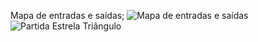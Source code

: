 Mapa de entradas e saídas;
![Mapa de entradas e saídas](https://github.com/user-attachments/assets/eb2c2cc8-2a9d-492a-a516-7ce5511baeca)
![Partida Estrela Triângulo](https://github.com/user-attachments/assets/d9cad737-15e6-41fc-9d2f-219682030fc6)
